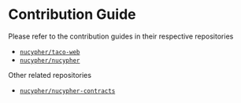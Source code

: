 # Contribution Guide

Please refer to the contribution guides in their respective repositories

* [`nucypher/taco-web`](https://github.com/nucypher/taco-web/blob/main/CONTRIBUTING.md)
* [`nucypher/nucypher`](https://github.com/nucypher/nucypher/blob/v7.0.0/docs/source/support/contribution.rst)

Other related repositories

* [`nucypher/nucypher-contracts`](https://github.com/nucypher/nucypher-contracts)
